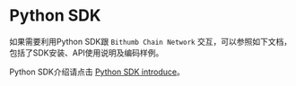 # Python SDK

如果需要利用Python SDK跟 `Bithumb Chain Network` 交互，可以参照如下文档，包括了SDK安装、API使用说明及编码样例。



Python SDK介绍请点击 [Python SDK introduce](https://github.com/bithumb-network/bithumb-chain-go-sdk)。

